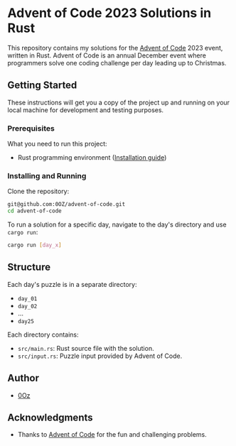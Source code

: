 # Advent of Code 2023 Solutions in Rust

This repository contains my solutions for the [Advent of Code](https://adventofcode.com/) 2023 event, written in Rust. Advent of Code is an annual December event where programmers solve one coding challenge per day leading up to Christmas.

## Getting Started

These instructions will get you a copy of the project up and running on your local machine for development and testing purposes.

### Prerequisites

What you need to run this project:

- Rust programming environment ([Installation guide](https://www.rust-lang.org/tools/install))

### Installing and Running

Clone the repository:

```bash
git@github.com:0OZ/advent-of-code.git
cd advent-of-code
```

To run a solution for a specific day, navigate to the day's directory and use `cargo run`:

```bash
cargo run [day_x]
```

## Structure

Each day's puzzle is in a separate directory:

- `day_01`
- `day_02`
- ...
- `day25`

Each directory contains:

- `src/main.rs`: Rust source file with the solution.
- `src/input.rs`: Puzzle input provided by Advent of Code.


## Author

- [0Oz](https://github.com/0oz)

## Acknowledgments

- Thanks to [Advent of Code](https://adventofcode.com/) for the fun and challenging problems.